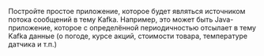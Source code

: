 Постройте простое приложение, которое будет являться источником потока сообщений в тему Kafka. Например, это может быть Java-приложение, которое с определённой 
периодичностью отсылает в тему Kafka данные (о погоде, курсе акций, стоимости товара, температуре датчика и т.п.)
